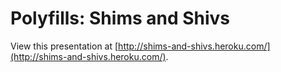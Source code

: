# Polyfills: Shims and Shivs

View this presentation at [http://shims-and-shivs.heroku.com/](http://shims-and-shivs.heroku.com/).
